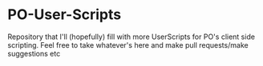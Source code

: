 PO-User-Scripts
===============
Repository that I'll (hopefully) fill with more UserScripts for PO's client side scripting. 
Feel free to take whatever's here and make pull requests/make suggestions etc